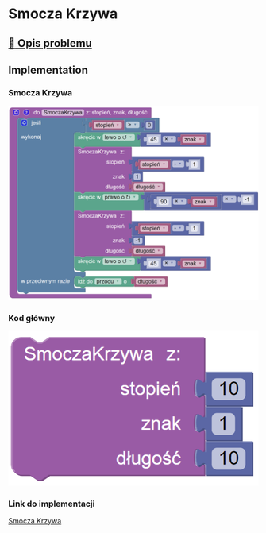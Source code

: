 # Smocza Krzywa

## [:link: Opis problemu](../../../../algorithms/fractals/dragon-curve.md)

## Implementation

### Smocza Krzywa

![Funkcja rysująca smoczą krzywą](<../../../../assets/image (22).png>)

### Kod główny

![Wywołanie funkcji rysującej smoczą krzywą](<../../../../assets/image (23).png>)

### Link do implementacji

[Smocza Krzywa](https://blockly.games/turtle?lang=pl&level=10#g85zo4)
